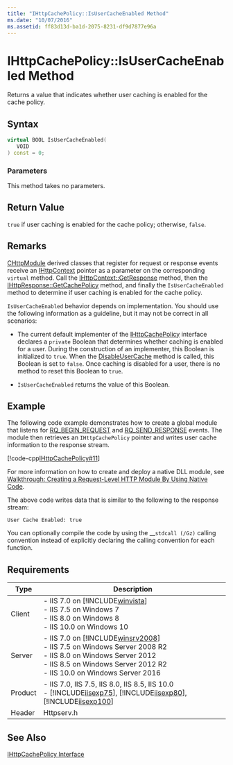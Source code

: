 ```yaml
---
title: "IHttpCachePolicy::IsUserCacheEnabled Method"
ms.date: "10/07/2016"
ms.assetid: ff83d13d-ba1d-2075-8231-df9d7877e96a
---
```

# IHttpCachePolicy::IsUserCacheEnabled Method
Returns a value that indicates whether user caching is enabled for the cache policy.  
  
## Syntax  
  
```cpp  
virtual BOOL IsUserCacheEnabled(  
   VOID  
) const = 0;  
```  
  
### Parameters  
 This method takes no parameters.  
  
## Return Value  
 `true` if user caching is enabled for the cache policy; otherwise, `false`.  
  
## Remarks  
 [CHttpModule](../../web-development-reference/native-code-api-reference/chttpmodule-class.md) derived classes that register for request or response events receive an [IHttpContext](../../web-development-reference/native-code-api-reference/ihttpcontext-interface.md) pointer as a parameter on the corresponding `virtual` method. Call the [IHttpContext::GetResponse](../../web-development-reference/native-code-api-reference/ihttpcontext-getresponse-method.md) method, then the [IHttpResponse::GetCachePolicy](../../web-development-reference/native-code-api-reference/ihttpresponse-getcachepolicy-method.md) method, and finally the `IsUserCacheEnabled` method to determine if user caching is enabled for the cache policy.  
  
 `IsUserCacheEnabled` behavior depends on implementation. You should use the following information as a guideline, but it may not be correct in all scenarios:  
  
- The current default implementer of the [IHttpCachePolicy](../../web-development-reference/native-code-api-reference/ihttpcachepolicy-interface.md) interface declares a `private` Boolean that determines whether caching is enabled for a user. During the construction of an implementer, this Boolean is initialized to `true`. When the [DisableUserCache](../../web-development-reference/native-code-api-reference/ihttpcachepolicy-disableusercache-method.md) method is called, this Boolean is set to `false`. Once caching is disabled for a user, there is no method to reset this Boolean to `true`.  
  
- `IsUserCacheEnabled` returns the value of this Boolean.  
  
## Example  
 The following code example demonstrates how to create a global module that listens for [RQ_BEGIN_REQUEST](../../web-development-reference/native-code-api-reference/request-processing-constants.md) and [RQ_SEND_RESPONSE](../../web-development-reference/native-code-api-reference/request-processing-constants.md) events. The module then retrieves an `IHttpCachePolicy` pointer and writes user cache information to the response stream.  
  
 [!code-cpp[IHttpCachePolicy#11](../../../samples/snippets/cpp/VS_Snippets_IIS/IIS7/IHttpCachePolicy/cpp/IsUserCacheEnabled.cpp#11)]  
  
 For more information on how to create and deploy a native DLL module, see [Walkthrough: Creating a Request-Level HTTP Module By Using Native Code](../../web-development-reference/native-code-development-overview/walkthrough-creating-a-request-level-http-module-by-using-native-code.md).  
  
 The above code writes data that is similar to the following to the response stream:  
  
```  
User Cache Enabled: true  
```  
  
 You can optionally compile the code by using the __`stdcall (/Gz)` calling convention instead of explicitly declaring the calling convention for each function.  
  
## Requirements  
  
|Type|Description|  
|----------|-----------------|  
|Client|-   IIS 7.0 on [!INCLUDE[winvista](../../wmi-provider/includes/winvista-md.md)]<br />-   IIS 7.5 on Windows 7<br />-   IIS 8.0 on Windows 8<br />-   IIS 10.0 on Windows 10|  
|Server|-   IIS 7.0 on [!INCLUDE[winsrv2008](../../wmi-provider/includes/winsrv2008-md.md)]<br />-   IIS 7.5 on Windows Server 2008 R2<br />-   IIS 8.0 on Windows Server 2012<br />-   IIS 8.5 on Windows Server 2012 R2<br />-   IIS 10.0 on Windows Server 2016|  
|Product|-   IIS 7.0, IIS 7.5, IIS 8.0, IIS 8.5, IIS 10.0<br />-   [!INCLUDE[iisexp75](../../web-development-reference/native-code-api-reference/includes/iisexp75-md.md)], [!INCLUDE[iisexp80](../../web-development-reference/native-code-api-reference/includes/iisexp80-md.md)], [!INCLUDE[iisexp100](../../web-development-reference/native-code-api-reference/includes/iisexp100-md.md)]|  
|Header|Httpserv.h|  
  
## See Also  
 [IHttpCachePolicy Interface](../../web-development-reference/native-code-api-reference/ihttpcachepolicy-interface.md)
